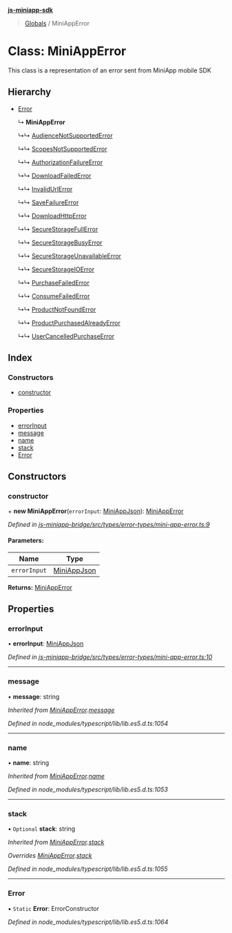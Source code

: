 **[js-miniapp-sdk](../README.md)**

> [Globals](../README.md) / MiniAppError

# Class: MiniAppError

This class is a representation of an error sent from MiniApp mobile SDK

## Hierarchy

* [Error](miniapperror.md#error)

  ↳ **MiniAppError**

  ↳↳ [AudienceNotSupportedError](audiencenotsupportederror.md)

  ↳↳ [ScopesNotSupportedError](scopesnotsupportederror.md)

  ↳↳ [AuthorizationFailureError](authorizationfailureerror.md)

  ↳↳ [DownloadFailedError](downloadfailederror.md)

  ↳↳ [InvalidUrlError](invalidurlerror.md)

  ↳↳ [SaveFailureError](savefailureerror.md)

  ↳↳ [DownloadHttpError](downloadhttperror.md)

  ↳↳ [SecureStorageFullError](securestoragefullerror.md)

  ↳↳ [SecureStorageBusyError](securestoragebusyerror.md)

  ↳↳ [SecureStorageUnavailableError](securestorageunavailableerror.md)

  ↳↳ [SecureStorageIOError](securestorageioerror.md)

  ↳↳ [PurchaseFailedError](purchasefailederror.md)

  ↳↳ [ConsumeFailedError](consumefailederror.md)

  ↳↳ [ProductNotFoundError](productnotfounderror.md)

  ↳↳ [ProductPurchasedAlreadyError](productpurchasedalreadyerror.md)

  ↳↳ [UserCancelledPurchaseError](usercancelledpurchaseerror.md)

## Index

### Constructors

* [constructor](miniapperror.md#constructor)

### Properties

* [errorInput](miniapperror.md#errorinput)
* [message](miniapperror.md#message)
* [name](miniapperror.md#name)
* [stack](miniapperror.md#stack)
* [Error](miniapperror.md#error)

## Constructors

### constructor

\+ **new MiniAppError**(`errorInput`: [MiniAppJson](../interfaces/miniappjson.md)): [MiniAppError](miniapperror.md)

*Defined in [js-miniapp-bridge/src/types/error-types/mini-app-error.ts:9](https://github.com/rakutentech/js-miniapp/blob/00ebd5b/js-miniapp-bridge/src/types/error-types/mini-app-error.ts#L9)*

#### Parameters:

Name | Type |
------ | ------ |
`errorInput` | [MiniAppJson](../interfaces/miniappjson.md) |

**Returns:** [MiniAppError](miniapperror.md)

## Properties

### errorInput

•  **errorInput**: [MiniAppJson](../interfaces/miniappjson.md)

*Defined in [js-miniapp-bridge/src/types/error-types/mini-app-error.ts:10](https://github.com/rakutentech/js-miniapp/blob/00ebd5b/js-miniapp-bridge/src/types/error-types/mini-app-error.ts#L10)*

___

### message

•  **message**: string

*Inherited from [MiniAppError](miniapperror.md).[message](miniapperror.md#message)*

*Defined in node_modules/typescript/lib/lib.es5.d.ts:1054*

___

### name

•  **name**: string

*Inherited from [MiniAppError](miniapperror.md).[name](miniapperror.md#name)*

*Defined in node_modules/typescript/lib/lib.es5.d.ts:1053*

___

### stack

• `Optional` **stack**: string

*Inherited from [MiniAppError](miniapperror.md).[stack](miniapperror.md#stack)*

*Overrides [MiniAppError](miniapperror.md).[stack](miniapperror.md#stack)*

*Defined in node_modules/typescript/lib/lib.es5.d.ts:1055*

___

### Error

▪ `Static` **Error**: ErrorConstructor

*Defined in node_modules/typescript/lib/lib.es5.d.ts:1064*
